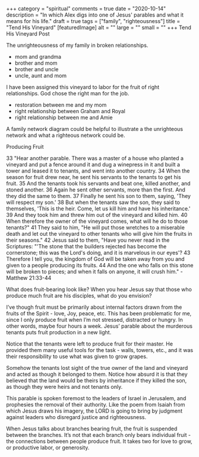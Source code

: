 +++
category = "spiritual"
comments = true
date = "2020-10-14"
description = "In which Alex digs into one of Jesus' parables and what it means for his life."
draft = true
tags = ["family", "righteousness"]
title = "Tend His Vineyard"
[featuredImage]
  alt   = ""
  large = ""
  small = ""
+++
Tend His Vineyard Post

The unrighteousness of my family in broken relationships.

- mom and grandma
- brother and mom
- brother and uncle
- uncle, aunt and mom

I have been assigned this vineyard to labor for the fruit of right relationships. God chose the right man for the job.

- restoration between me and my mom
- right relationship between Graham and Royal
- right relationship between me and Amie

A family network diagram could be helpful to illustrate a the unrighteous network and what a righteous network could be.

Producing Fruit

33 "Hear another parable. There was a master of a house who planted a vineyard and put a fence around it and dug a winepress in it and built a tower and leased it to tenants, and went into another country.
34 When the season for fruit drew near, he sent his servants to the tenants to get his fruit.
35 And the tenants took his servants and beat one, killed another, and stoned another.
36 Again he sent other servants, more than the first. And they did the same to them.
37 Finally he sent his son to them, saying, 'They will respect my son.'
38 But when the tenants saw the son, they said to themselves, 'This is the heir. Come, let us kill him and have his inheritance.'
39 And they took him and threw him out of the vineyard and killed him.
40 When therefore the owner of the vineyard comes, what will he do to those tenants?"
41 They said to him, "He will put those wretches to a miserable death and let out the vineyard to other tenants who will give him the fruits in their seasons."
42 Jesus said to them, "Have you never read in the Scriptures: "'The stone that the builders rejected has become the cornerstone; this was the Lord's doing, and it is marvelous in our eyes'?
43 Therefore I tell you, the kingdom of God will be taken away from you and given to a people producing its fruits.
44 And the one who falls on this stone will be broken to pieces; and when it falls on anyone, it will crush him." - Matthew 21:33-44

What does fruit-bearing look like? When you hear Jesus say that those who produce much fruit are his disciples, what do you envision?

I’ve though fruit must be primarily about internal factors drawn from the fruits of the Spirit - love, Joy, peace, etc. This has been problematic for me, since I only produce fruit when I’m not stressed, distracted or hungry. In other words, maybe four hours a week. Jesus’ parable about the murderous tenants puts fruit production in a new light.

Notice that the tenants were left to produce fruit for their master. He provided them many useful tools for the task - walls, towers, etc., and it was their responsibility to use what was given to grow grapes.

Somehow the tenants lost sight of the true owner of the land and vineyard and acted as though it belonged to them. Notice how absurd it is that they believed that the land would be theirs by inheritance if they killed the son, as though they were heirs and not tenants only.

This parable is spoken foremost to the leaders of Israel in Jerusalem, and prophesies the removal of their authority. Like the poem from Isaiah from which Jesus draws his imagery, the LORD is going to bring by judgment against leaders who disregard justice and righteousness.

When Jesus talks about branches bearing fruit, the fruit is suspended between the branches. It’s not that each branch only bears individual fruit - the connections between people produce fruit. It takes two for love to grow, or productive labor, or generosity.
